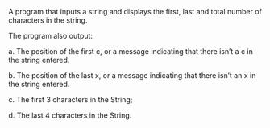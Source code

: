 A program that inputs a string and displays the first, last and total number of characters in the string.

The program also output:

a.	The position of the first c, or a message indicating that there isn’t a c in the string entered. 

b.	The position of the last x, or a message indicating that there isn’t an x in the string entered. 

c.	The first 3 characters in the String;

d.	The last 4 characters in the String. 
